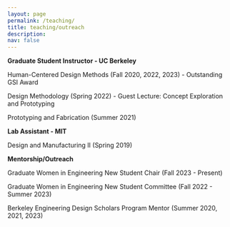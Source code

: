 ```yaml
---
layout: page
permalink: /teaching/
title: teaching/outreach
description: 
nav: false
---
```



**Graduate Student Instructor - UC Berkeley**

Human-Centered Design Methods (Fall 2020, 2022, 2023) - Outstanding GSI Award

Design Methodology (Spring 2022) - Guest Lecture: Concept Exploration and Prototyping

Prototyping and Fabrication (Summer 2021)

**Lab Assistant - MIT**

Design and Manufacturing II (Spring 2019)

**Mentorship/Outreach**

Graduate Women in Engineering New Student Chair (Fall 2023 - Present)

Graduate Women in Engineering New Student Committee (Fall 2022 - Summer 2023)

Berkeley Engineering Design Scholars Program Mentor (Summer 2020, 2021, 2023)




